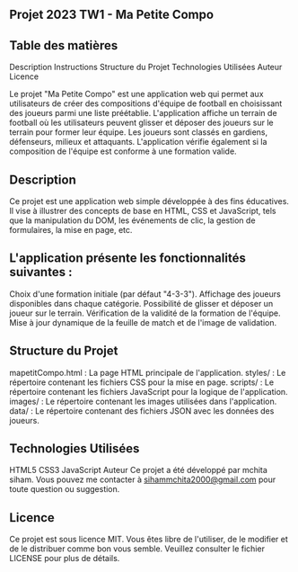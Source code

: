## Projet 2023 TW1 - Ma Petite Compo

## Table des matières
Description
Instructions
Structure du Projet
Technologies Utilisées
Auteur
Licence


Le projet "Ma Petite Compo" est une application web qui permet aux utilisateurs de créer des compositions d'équipe de football en choisissant des joueurs parmi une liste préétablie. 
L'application affiche un terrain de football où les utilisateurs peuvent glisser et déposer des joueurs sur le terrain pour former leur équipe. Les joueurs sont classés en gardiens, défenseurs,
milieux et attaquants. L'application vérifie également si la composition de l'équipe est conforme à une formation valide.

## Description
Ce projet est une application web simple développée à des fins éducatives. Il vise à illustrer des concepts de base en HTML, CSS et JavaScript, tels que la manipulation du DOM, les événements de clic, la gestion de formulaires, la mise en page, etc.

## L'application présente les fonctionnalités suivantes :

Choix d'une formation initiale (par défaut "4-3-3").
Affichage des joueurs disponibles dans chaque catégorie.
Possibilité de glisser et déposer un joueur sur le terrain.
Vérification de la validité de la formation de l'équipe.
Mise à jour dynamique de la feuille de match et de l'image de validation.

## Structure du Projet
mapetitCompo.html : La page HTML principale de l'application.
styles/ : Le répertoire contenant les fichiers CSS pour la mise en page.
scripts/ : Le répertoire contenant les fichiers JavaScript pour la logique de l'application.
images/ : Le répertoire contenant les images utilisées dans l'application.
data/ : Le répertoire contenant des fichiers JSON avec les données des joueurs.

## Technologies Utilisées
HTML5
CSS3
JavaScript
Auteur
Ce projet a été développé par mchita siham. Vous pouvez me contacter à sihammchita2000@gmail.com pour toute question ou suggestion.

## Licence
Ce projet est sous licence MIT. Vous êtes libre de l'utiliser, de le modifier et de le distribuer comme bon vous semble. Veuillez consulter le fichier LICENSE pour plus de détails.

